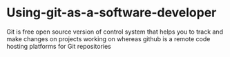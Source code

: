 # Using-git-as-a-software-developer
Git is free open source version of control system that helps you to track and make changes on projects working on whereas github is a remote code hosting platforms for Git repositories
